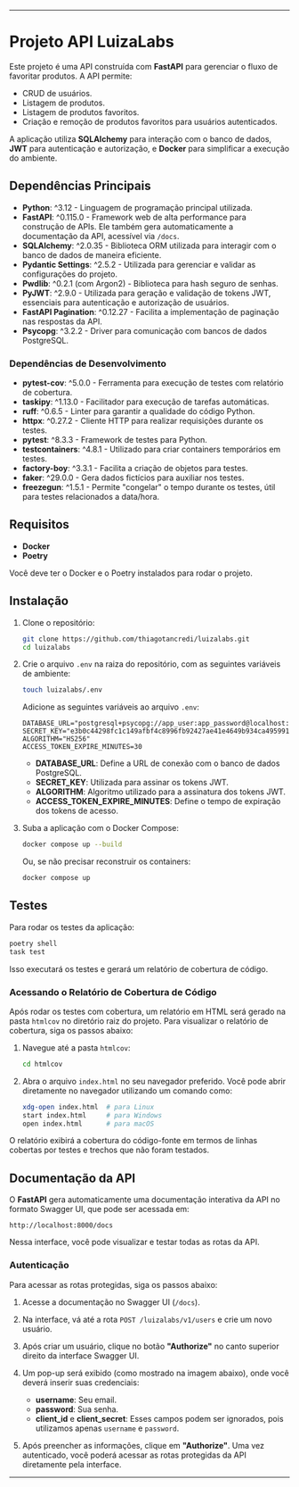 
---

# Projeto API LuizaLabs

Este projeto é uma API construída com **FastAPI** para gerenciar o fluxo de favoritar produtos. A API permite:

- CRUD de usuários.
- Listagem de produtos.
- Listagem de produtos favoritos.
- Criação e remoção de produtos favoritos para usuários autenticados.

A aplicação utiliza **SQLAlchemy** para interação com o banco de dados, **JWT** para autenticação e autorização, e **Docker** para simplificar a execução do ambiente.

## Dependências Principais

- **Python**: ^3.12 - Linguagem de programação principal utilizada.
- **FastAPI**: ^0.115.0 - Framework web de alta performance para construção de APIs. Ele também gera automaticamente a documentação da API, acessível via `/docs`.
- **SQLAlchemy**: ^2.0.35 - Biblioteca ORM utilizada para interagir com o banco de dados de maneira eficiente.
- **Pydantic Settings**: ^2.5.2 - Utilizada para gerenciar e validar as configurações do projeto.
- **Pwdlib**: ^0.2.1 (com Argon2) - Biblioteca para hash seguro de senhas.
- **PyJWT**: ^2.9.0 - Utilizada para geração e validação de tokens JWT, essenciais para autenticação e autorização de usuários.
- **FastAPI Pagination**: ^0.12.27 - Facilita a implementação de paginação nas respostas da API.
- **Psycopg**: ^3.2.2 - Driver para comunicação com bancos de dados PostgreSQL.

### Dependências de Desenvolvimento

- **pytest-cov**: ^5.0.0 - Ferramenta para execução de testes com relatório de cobertura.
- **taskipy**: ^1.13.0 - Facilitador para execução de tarefas automáticas.
- **ruff**: ^0.6.5 - Linter para garantir a qualidade do código Python.
- **httpx**: ^0.27.2 - Cliente HTTP para realizar requisições durante os testes.
- **pytest**: ^8.3.3 - Framework de testes para Python.
- **testcontainers**: ^4.8.1 - Utilizado para criar containers temporários em testes.
- **factory-boy**: ^3.3.1 - Facilita a criação de objetos para testes.
- **faker**: ^29.0.0 - Gera dados fictícios para auxiliar nos testes.
- **freezegun**: ^1.5.1 - Permite "congelar" o tempo durante os testes, útil para testes relacionados a data/hora.

## Requisitos

- **Docker**
- **Poetry**

Você deve ter o Docker e o Poetry instalados para rodar o projeto.

## Instalação

1. Clone o repositório:
   ```bash
   git clone https://github.com/thiagotancredi/luizalabs.git
   cd luizalabs
   ```

2. Crie o arquivo `.env` na raiza do repositório, com as seguintes variáveis de ambiente:
   ```bash
   touch luizalabs/.env
   ```

   Adicione as seguintes variáveis ao arquivo `.env`:

   ```
   DATABASE_URL="postgresql+psycopg://app_user:app_password@localhost:5432/app_db"
   SECRET_KEY="e3b0c44298fc1c149afbf4c8996fb92427ae41e4649b934ca495991b7852b855"
   ALGORITHM="HS256"
   ACCESS_TOKEN_EXPIRE_MINUTES=30
   ```

   - **DATABASE_URL**: Define a URL de conexão com o banco de dados PostgreSQL.
   - **SECRET_KEY**: Utilizada para assinar os tokens JWT.
   - **ALGORITHM**: Algoritmo utilizado para a assinatura dos tokens JWT.
   - **ACCESS_TOKEN_EXPIRE_MINUTES**: Define o tempo de expiração dos tokens de acesso.

3. Suba a aplicação com o Docker Compose:
   ```bash
   docker compose up --build
   ```

   Ou, se não precisar reconstruir os containers:
   ```bash
   docker compose up
   ```

## Testes

Para rodar os testes da aplicação:

```bash
poetry shell
task test
```

Isso executará os testes e gerará um relatório de cobertura de código.

### Acessando o Relatório de Cobertura de Código

Após rodar os testes com cobertura, um relatório em HTML será gerado na pasta `htmlcov` no diretório raiz do projeto. Para visualizar o relatório de cobertura, siga os passos abaixo:

1. Navegue até a pasta `htmlcov`:
   ```bash
   cd htmlcov
   ```

2. Abra o arquivo `index.html` no seu navegador preferido. Você pode abrir diretamente no navegador utilizando um comando como:
   ```bash
   xdg-open index.html  # para Linux
   start index.html     # para Windows
   open index.html      # para macOS
   ```

O relatório exibirá a cobertura do código-fonte em termos de linhas cobertas por testes e trechos que não foram testados.

## Documentação da API

O **FastAPI** gera automaticamente uma documentação interativa da API no formato Swagger UI, que pode ser acessada em:

```
http://localhost:8000/docs
```

Nessa interface, você pode visualizar e testar todas as rotas da API.

### Autenticação

Para acessar as rotas protegidas, siga os passos abaixo:

1. Acesse a documentação no Swagger UI (`/docs`).
2. Na interface, vá até a rota `POST /luizalabs/v1/users` e crie um novo usuário.

3. Após criar um usuário, clique no botão **"Authorize"** no canto superior direito da interface Swagger UI.
4. Um pop-up será exibido (como mostrado na imagem abaixo), onde você deverá inserir suas credenciais:


   - **username**: Seu email.
   - **password**: Sua senha.
   - **client_id** e **client_secret**: Esses campos podem ser ignorados, pois utilizamos apenas `username` e `password`.

5. Após preencher as informações, clique em **"Authorize"**. Uma vez autenticado, você poderá acessar as rotas protegidas da API diretamente pela interface.


---
